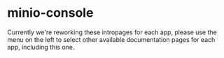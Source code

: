 # minio-console

Currently we're reworking these intropages for each app, please use the menu on the left to select other available documentation pages for each app, including this one.
